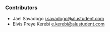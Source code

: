 ### Contributors

- Jael Savadogo <j.savadogo@alustudent.com>
- Elvis Preye Kerebi <e.kerebi@alustudent.com>